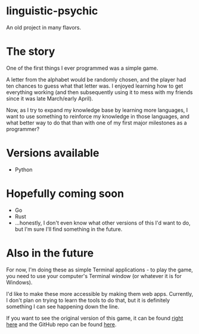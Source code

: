 # linguistic-psychic
An old project in many flavors.

# The story
One of the first things I ever programmed was a simple game.

A letter from the alphabet would be randomly chosen, and the player had ten chances to guess what that letter was. I enjoyed learning how to get everything working (and then subsequently using it to mess with my friends since it was late March/early April).

Now, as I try to expand my knowledge base by learning more languages, I want to use something to reinforce my knowledge in those languages, and what better way to do that than with one of my first major milestones as a programmer?

# Versions available
- Python

# Hopefully coming soon
- Go
- Rust
- ...honestly, I don't even know what other versions of this I'd want to do, but I'm sure I'll find something in the future.

# Also in the future
For now, I'm doing these as simple Terminal applications - to play the game, you need to use your computer's Terminal window (or whatever it is for Windows).

I'd like to make these more accessible by making them web apps. Currently, I don't plan on trying to learn the tools to do that, but it is definitely something I can see happening down the line.

If you want to see the original version of this game, it can be found <a href="https://jamescalingo.dev/PsychicGame" target="blank">right here</a> and the GitHub repo can be found [here](https://github.com/JamesCalingo/PsychicGame).
